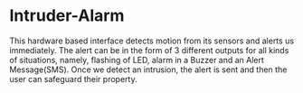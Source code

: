 # Intruder-Alarm

This hardware based interface detects motion from its sensors and alerts us immediately. The alert can be in the form of 3 different outputs for all kinds of situations, namely, flashing of LED, alarm in a Buzzer and an Alert Message(SMS). Once we detect an intrusion, the alert is sent and then the user can safeguard their property. 
